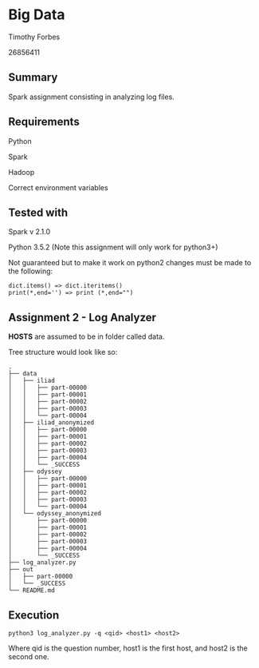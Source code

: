 # Big Data
Timothy Forbes

26856411
## Summary 

Spark assignment consisting in analyzing log files.

## Requirements
Python

Spark

Hadoop

Correct environment variables

## Tested with

Spark v 2.1.0

Python 3.5.2 (Note this assignment will only work for python3+)

Not guaranteed but to make it work on python2 changes must be made to the following:
```
dict.items() => dict.iteritems()
print(*,end='') => print (*,end="")
```


## Assignment 2 - Log Analyzer

**HOSTS** are assumed to be in folder called data.

Tree structure would look like so:
```
.
├── data
│   ├── iliad
│   │   ├── part-00000
│   │   ├── part-00001
│   │   ├── part-00002
│   │   ├── part-00003
│   │   └── part-00004
│   ├── iliad_anonymized
│   │   ├── part-00000
│   │   ├── part-00001
│   │   ├── part-00002
│   │   ├── part-00003
│   │   ├── part-00004
│   │   └── _SUCCESS
│   ├── odyssey
│   │   ├── part-00000
│   │   ├── part-00001
│   │   ├── part-00002
│   │   ├── part-00003
│   │   └── part-00004
│   └── odyssey_anonymized
│       ├── part-00000
│       ├── part-00001
│       ├── part-00002
│       ├── part-00003
│       ├── part-00004
│       └── _SUCCESS
├── log_analyzer.py
├── out
│   ├── part-00000
│   └── _SUCCESS
└── README.md
```

## Execution

```
python3 log_analyzer.py -q <qid> <host1> <host2>
```

Where qid is the question number, host1 is the first host, and host2 is the second one.
